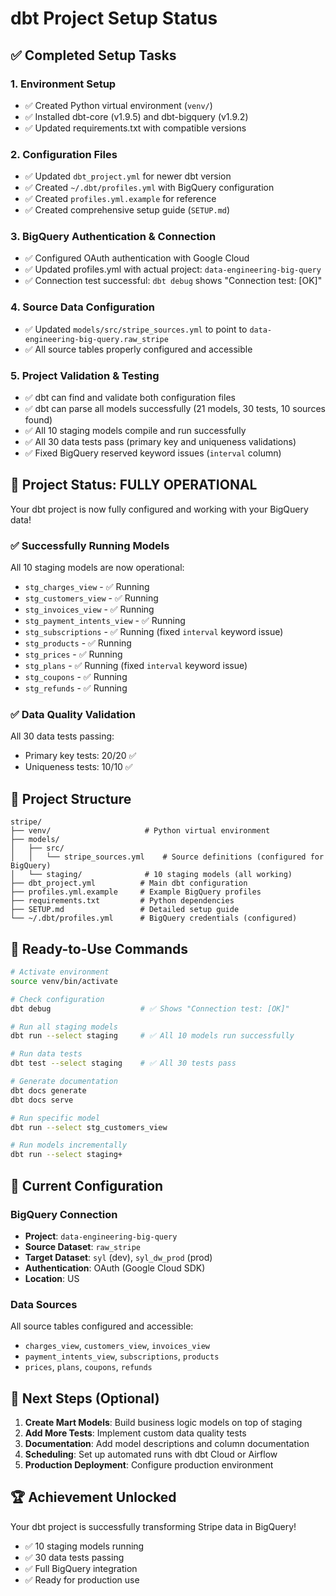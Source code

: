 # dbt Project Setup Status

## ✅ Completed Setup Tasks

### 1. Environment Setup
- ✅ Created Python virtual environment (`venv/`)
- ✅ Installed dbt-core (v1.9.5) and dbt-bigquery (v1.9.2)
- ✅ Updated requirements.txt with compatible versions

### 2. Configuration Files
- ✅ Updated `dbt_project.yml` for newer dbt version
- ✅ Created `~/.dbt/profiles.yml` with BigQuery configuration
- ✅ Created `profiles.yml.example` for reference
- ✅ Created comprehensive setup guide (`SETUP.md`)

### 3. BigQuery Authentication & Connection
- ✅ Configured OAuth authentication with Google Cloud
- ✅ Updated profiles.yml with actual project: `data-engineering-big-query`
- ✅ Connection test successful: `dbt debug` shows "Connection test: [OK]"

### 4. Source Data Configuration
- ✅ Updated `models/src/stripe_sources.yml` to point to `data-engineering-big-query.raw_stripe`
- ✅ All source tables properly configured and accessible

### 5. Project Validation & Testing
- ✅ dbt can find and validate both configuration files
- ✅ dbt can parse all models successfully (21 models, 30 tests, 10 sources found)
- ✅ All 10 staging models compile and run successfully
- ✅ All 30 data tests pass (primary key and uniqueness validations)
- ✅ Fixed BigQuery reserved keyword issues (`interval` column)

## 🎉 Project Status: FULLY OPERATIONAL

Your dbt project is now fully configured and working with your BigQuery data!

### ✅ Successfully Running Models

All 10 staging models are now operational:
- `stg_charges_view` - ✅ Running
- `stg_customers_view` - ✅ Running  
- `stg_invoices_view` - ✅ Running
- `stg_payment_intents_view` - ✅ Running
- `stg_subscriptions` - ✅ Running (fixed `interval` keyword issue)
- `stg_products` - ✅ Running
- `stg_prices` - ✅ Running
- `stg_plans` - ✅ Running (fixed `interval` keyword issue)
- `stg_coupons` - ✅ Running
- `stg_refunds` - ✅ Running

### ✅ Data Quality Validation

All 30 data tests passing:
- Primary key tests: 20/20 ✅
- Uniqueness tests: 10/10 ✅

## 📁 Project Structure

```
stripe/
├── venv/                     # Python virtual environment
├── models/
│   ├── src/
│   │   └── stripe_sources.yml    # Source definitions (configured for BigQuery)
│   └── staging/              # 10 staging models (all working)
├── dbt_project.yml          # Main dbt configuration
├── profiles.yml.example     # Example BigQuery profiles
├── requirements.txt         # Python dependencies
├── SETUP.md                 # Detailed setup guide
└── ~/.dbt/profiles.yml      # BigQuery credentials (configured)
```

## 🚀 Ready-to-Use Commands

```bash
# Activate environment
source venv/bin/activate

# Check configuration
dbt debug                    # ✅ Shows "Connection test: [OK]"

# Run all staging models
dbt run --select staging     # ✅ All 10 models run successfully

# Run data tests
dbt test --select staging    # ✅ All 30 tests pass

# Generate documentation
dbt docs generate
dbt docs serve

# Run specific model
dbt run --select stg_customers_view

# Run models incrementally
dbt run --select staging+
```

## 🔧 Current Configuration

### BigQuery Connection
- **Project**: `data-engineering-big-query`
- **Source Dataset**: `raw_stripe`
- **Target Dataset**: `syl` (dev), `syl_dw_prod` (prod)
- **Authentication**: OAuth (Google Cloud SDK)
- **Location**: US

### Data Sources
All source tables configured and accessible:
- `charges_view`, `customers_view`, `invoices_view`
- `payment_intents_view`, `subscriptions`, `products`
- `prices`, `plans`, `coupons`, `refunds`

## 🎯 Next Steps (Optional)

1. **Create Mart Models**: Build business logic models on top of staging
2. **Add More Tests**: Implement custom data quality tests
3. **Documentation**: Add model descriptions and column documentation
4. **Scheduling**: Set up automated runs with dbt Cloud or Airflow
5. **Production Deployment**: Configure production environment

## 🏆 Achievement Unlocked

Your dbt project is successfully transforming Stripe data in BigQuery! 
- ✅ 10 staging models running
- ✅ 30 data tests passing  
- ✅ Full BigQuery integration
- ✅ Ready for production use 